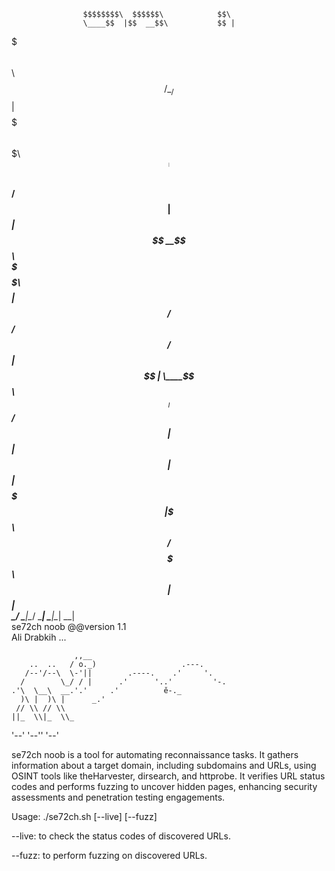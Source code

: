                     $$$$$$$$\  $$$$$$\            $$\                                                                                   
                    \____$$  |$$  __$$\           $$ |                                                                                  
 $$$$$$$\  $$$$$$\      $$  / \__/  $$ | $$$$$$$\ $$$$$$$\                                                                              
$$  _____|$$  __$$\    $$  /   $$$$$$  |$$  _____|$$  __$$\                                                                             
\$$$$$$\  $$$$$$$$ |  $$  /   $$  ____/ $$ /      $$ |  $$ |                                                                            
 \____$$\ $$   ____| $$  /    $$ |      $$ |      $$ |  $$ |                                                                            
$$$$$$$  |\$$$$$$$\ $$  /     $$$$$$$$\ \$$$$$$$\ $$ |  $$ |                                                                            
\_______/  \_______|\__/      \________| \_______|\__|  \__|                                                                            
se72ch noob @@version 1.1                                                                                                               
Ali Drabkih ...                                                                                                                         
                                                                                                                                        
                  ,,__                                                                                                                  
        ..  ..   / o._)                   .---.                                                                                         
       /--'/--\  \-'||        .----.    .'     '.                                                                                       
      /        \_/ / |      .'      '..'         '-.                                                                                    
    .'\  \__\  __.'.'     .'          ě-._                                                                                              
      )\ |  )\ |      _.'                                                                                                               
     // \\ // \\                                                                                                                        
    ||_  \\|_  \\_                                                                                                                      
 '--' '--'' '--'                                                                                                                        
                                                                                                                                        
se72ch noob is a tool for automating reconnaissance tasks. It gathers information about a target domain, including subdomains and URLs, using OSINT tools like theHarvester, dirsearch, and httprobe. It verifies URL status codes and performs fuzzing to uncover hidden pages, enhancing security assessments and penetration testing engagements.                                                                    
                                                                                                                                        
Usage: ./se72ch.sh [--live] [--fuzz]                                                                                                    
                                                                                                                                        
--live: to check the status codes of discovered URLs.                                                                                   
                                                                                                                                        
--fuzz: to perform fuzzing on discovered URLs.
